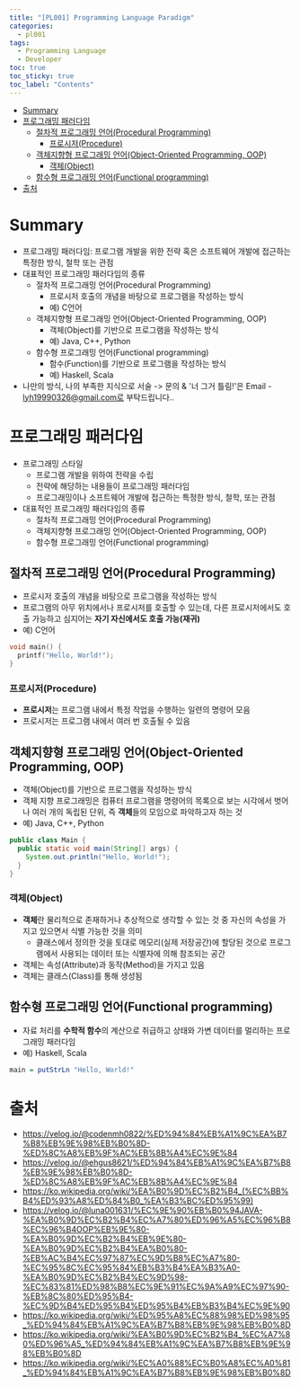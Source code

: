 ```yaml
---
title: "[PL001] Programming Language Paradigm"
categories:
  - pl001
tags:
  - Programming Language
  - Developer
toc: true
toc_sticky: true
toc_label: "Contents"
---
```


- [Summary](#summary)
- [프로그래밍 패러다임](#----------)
  * [절차적 프로그래밍 언어(Procedural Programming)](#-------------procedural-programming-)
    + [프로시저(Procedure)](#-----procedure-)
  * [객체지향형 프로그래밍 언어(Object-Oriented Programming, OOP)](#---------------object-oriented-programming--oop-)
    + [객체(Object)](#---object-)
  * [함수형 프로그래밍 언어(Functional programming)](#-------------functional-programming-)
- [출처](#--)


# Summary
- 프로그래밍 패러다임: 프로그램 개발을 위한 전략 혹은 소프트웨어 개발에 접근하는 특정한 방식, 철학 또는 관점
- 대표적인 프로그래밍 패러다임의 종류
  - 절차적 프로그래밍 언어(Procedural Programming)
    - 프로시저 호출의 개념을 바탕으로 프로그램을 작성하는 방식
    - 예) C언어
  - 객체지향형 프로그래밍 언어(Object-Oriented Programming, OOP)
    - 객체(Object)를 기반으로 프로그램을 작성하는 방식
    - 예) Java, C++, Python
  - 함수형 프로그래밍 언어(Functional programming)
    - 함수(Function)를 기반으로 프로그램을 작성하는 방식
    - 예) Haskell, Scala
- 나만의 방식, 나의 부족한 지식으로 서술 -> 문의 & '너 그거 틀림!'은 Email - lyh19990326@gmail.com로 부탁드립니다..

# 프로그래밍 패러다임
- 프로그래밍 스타일
  - 프로그램 개발을 위하여 전략을 수립
  - 전략에 해당하는 내용들이 프로그래밍 패러다임
  - 프로그래밍이나 소프트웨어 개발에 접근하는 특정한 방식, 철학, 또는 관점
- 대표적인 프로그래밍 패러다임의 종류
  - 절차적 프로그래밍 언어(Procedural Programming)
  - 객체지향형 프로그래밍 언어(Object-Oriented Programming, OOP)
  - 함수형 프로그래밍 언어(Functional programming)

## 절차적 프로그래밍 언어(Procedural Programming)
- 프로시저 호출의 개념을 바탕으로 프로그램을 작성하는 방식
- 프로그램의 아무 위치에서나 프로시저를 호출할 수 있는데, 다른 프로시저에서도 호출 가능하고 심지어는 **자기 자신에서도 호출 가능(재귀)**
- 예) C언어
```c
void main() {
  printf("Hello, World!");
}
```

### 프로시저(Procedure)
- **프로시저**는 프로그램 내에서 특정 작업을 수행하는 일련의 명령어 모음
- 프로시저는 프로그램 내에서 여러 번 호출될 수 있음

## 객체지향형 프로그래밍 언어(Object-Oriented Programming, OOP)
- 객체(Object)를 기반으로 프로그램을 작성하는 방식
- 객체 지향 프로그래밍은 컴퓨터 프로그램을 명령어의 목록으로 보는 시각에서 벗어나 여러 개의 독립된 단위, 즉 **객체**들의 모임으로 파악하고자 하는 것
- 예) Java, C++, Python
```java
public class Main {
  public static void main(String[] args) {
    System.out.println("Hello, World!");
  }
}
```

### 객체(Object)
- **객체**란 물리적으로 존재하거나 추상적으로 생각할 수 있는 것 중 자신의 속성을 가지고 있으면서 식별 가능한 것을 의미
  -  클래스에서 정의한 것을 토대로 메모리(실제 저장공간)에 할당된 것으로 프로그램에서 사용되는 데이터 또는 식별자에 의해 참조되는 공간
- 객체는 속성(Attribute)과 동작(Method)을 가지고 있음
- 객체는 클래스(Class)를 통해 생성됨

## 함수형 프로그래밍 언어(Functional programming)
- 자료 처리를 **수학적 함수**의 계산으로 취급하고 상태와 가변 데이터를 멀리하는 프로그래밍 패러다임
- 예) Haskell, Scala
```haskell
main = putStrLn "Hello, World!"
```

# 출처
- https://velog.io/@codenmh0822/%ED%94%84%EB%A1%9C%EA%B7%B8%EB%9E%98%EB%B0%8D-%ED%8C%A8%EB%9F%AC%EB%8B%A4%EC%9E%84
- https://velog.io/@ehgus8621/%ED%94%84%EB%A1%9C%EA%B7%B8%EB%9E%98%EB%B0%8D-%ED%8C%A8%EB%9F%AC%EB%8B%A4%EC%9E%84
- https://ko.wikipedia.org/wiki/%EA%B0%9D%EC%B2%B4_(%EC%BB%B4%ED%93%A8%ED%84%B0_%EA%B3%BC%ED%95%99)
- https://velog.io/@luna001631/%EC%9E%90%EB%B0%94JAVA-%EA%B0%9D%EC%B2%B4%EC%A7%80%ED%96%A5%EC%96%B8%EC%96%B4OOP%EB%9E%80-%EA%B0%9D%EC%B2%B4%EB%9E%80-%EA%B0%9D%EC%B2%B4%EA%B0%80-%EB%AC%B4%EC%97%87%EC%9D%B8%EC%A7%80-%EC%95%8C%EC%95%84%EB%B3%B4%EA%B3%A0-%EA%B0%9D%EC%B2%B4%EC%9D%98-%EC%83%81%ED%98%B8%EC%9E%91%EC%9A%A9%EC%97%90-%EB%8C%80%ED%95%B4-%EC%9D%B4%ED%95%B4%ED%95%B4%EB%B3%B4%EC%9E%90
- https://ko.wikipedia.org/wiki/%ED%95%A8%EC%88%98%ED%98%95_%ED%94%84%EB%A1%9C%EA%B7%B8%EB%9E%98%EB%B0%8D
- https://ko.wikipedia.org/wiki/%EA%B0%9D%EC%B2%B4_%EC%A7%80%ED%96%A5_%ED%94%84%EB%A1%9C%EA%B7%B8%EB%9E%98%EB%B0%8D
- https://ko.wikipedia.org/wiki/%EC%A0%88%EC%B0%A8%EC%A0%81_%ED%94%84%EB%A1%9C%EA%B7%B8%EB%9E%98%EB%B0%8D